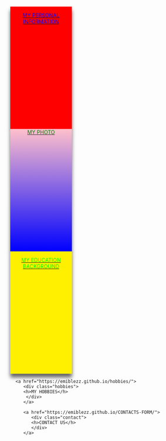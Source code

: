
<html lang="en">
<!-- my in-line css code-->
<style>
<!-- the main div -->
.container{
   width: 100%;
   height: auto;
   display: flex;
   flex-direction: row;
   flex-wrap: wrap;
   justify-content: center;
   float: right;
   bottom: 15px;
} 
.bio {
background-color: red;
width:33.33%;
height:333px;
color:blue;
padding:15px 20px;
margin:0px;
box-shadow:0px 10px 10px rgba(0,0,0,0.6);
text-align: center;
box-sizing: border-box;
position: relative;

} 
.bio:hover{
background-color:green;
}
.education{
background-color: #fff000;
color:#00ff00;
padding:15px 25px;
margin:0px;
width:33.33%;
height:333px;
left: 0px;
box-shadow:0px 10px 10px rgba(0,0,0,0.6);
text-align: center;
box-sizing: border-box;
position: relative;
}
.education:hover{
background-color:pink;
}
.hobbies{
background-color: gray;
color:#fff000;
padding:15px 25px;
margin-top:0px;
width:33.33%;
height:333px;
box-shadow:0px 10px 10px rgba(0,0,0,0.6);
text-align: center;
box-sizing: border-box;
position: relative;
}
.hobbies:hover{
background-color:chocolate;
}
.contact{
background-color: purple;
color:green;
padding:15px 20px;
margin-top:0px;
width:33.33%;
height:333px;
left:0px;
box-shadow:0px 10px 10px rgba(0,0,0,0.6);
text-align: center;
box-sizing: border-box;
position: relative;
}
.contact:hover{
background-color:#000;
}
.photo{
background: linear-gradient(pink,blue);
color:green;
padding:15px 20px
margin:0px;
left: 0px;
top:0px;
width:33.33%;
height:333px;
box-shadow:0px 10px 10px rgba(0,0,0,0.6);
text-align: center;
box-sizing: border-box;
position: relative;
}
.photo:hover{
background:gray;
}

</style>
<!-- the heading -->
<head>
   <meta charset="UTF-8">
   <link rel="shortcut icon" type="image/png" href="https://media-exp2.licdn.com/dms/image/C5603AQEjlsgLPej7wA/profile-displayphoto-shrink_200_200/0/1624454506617?e=2147483647&v=beta&t=0vVF6Jpprc4wJWm1BXVWp_OyJB-Kv1D9eGKx4Pd_big">
</head>
<!-- the body -->
<body>
<!-- this div is the main div container -->
<div class="container">
<!-- the children div begin from here -->
<a href="https://emiblezz.github.io/my-Bio-Data/">

<div class="bio">
<h>MY PERSONAL INFORMATION</h>
</div>
</a>

   <a href="https://emiblezz.github.io/my-photo/">
   <div class="photo">
   <h>MY PHOTO</h>
   </div>
   </a>
   
   <a href="https://emiblezz.github.io/my-education/">
      <div class="education">
      <h>MY EDUCATION BACKGROUND</h>
      </div>
      </a>
      
      <a href="https://emiblezz.github.io/hobbies/">
         <div class="hobbies">
         <h>MY HOBBIES</h>
          </div>
         </a>
        
         <a href="https://emiblezz.github.io/CONTACTS-FORM/">
            <div class="contact">
            <h>CONTACT US</h>
            </div>
         </a>
            
</div>
</body>
</html>
